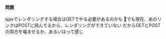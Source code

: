 #### 問題
ajaxでレンダリングする場合はGETでやる必要があるのかも
でも現在、あのリンクはPOSTに飛んでるから、レンダリングができていない
だからGETとPOSTの両方を噛ませるか、あるいはって感じ
